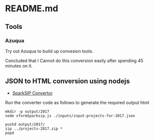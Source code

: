 # README.md

## Tools

### Azuqua
 Try out Azuqua to build up convesion tools.

 Concluded that I Cannot do this conversion easily after spending 45 minutes on it.

 ## JSON to HTML conversion using nodejs
 * [SparkSIP Convertor](xformSparkSip.js)

 Run the converter code as follows to generate the required output html
 ```
 mkdir -p output/2017
 node xformSparksip.js ./inputs/input-projects-for-2017.json 

 pushd output/2017/
 zip ../projects-2017.zip *
 popd
 
 ```

